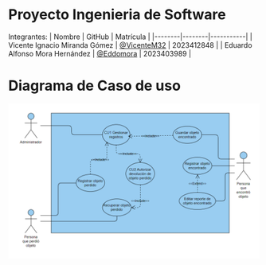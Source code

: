 # Proyecto Ingenieria de Software
Integrantes:
| Nombre | GitHub | Matrícula |
|--------|--------|-----------|
| Vicente Ignacio Miranda Gómez | [@VicenteM32](https://github.com/VicenteM32) | 2023412848 |
| Eduardo Alfonso Mora Hernández | [@Eddomora](https://github.com/Eddomora) | 2023403989 |


# Diagrama de Caso de uso
![image](https://github.com/joaquinnnng/Proyecto-Ingenier-a-Software/blob/main/Screenshot%202025-09-23%20184655.png)
